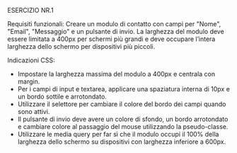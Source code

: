 ESERCIZIO NR.1 

Requisiti funzionali:
Creare un modulo di contatto con campi per "Nome", "Email", "Messaggio" e un pulsante di invio. La larghezza del modulo deve essere limitata a 400px per schermi più grandi e deve occupare l’intera larghezza dello schermo per dispositivi più piccoli.

Indicazioni CSS:

- Impostare la larghezza massima del modulo a 400px e centrala con margin.
- Per i campi di input e textarea, applicare una spaziatura interna di 10px e un bordo sottile e arrotondato.
- Utilizzare il selettore per cambiare il colore del bordo dei campi quando sono attivi.
- Il pulsante di invio deve avere un colore di sfondo, un bordo arrotondato e cambiare colore al passaggio del mouse utilizzando la pseudo-classe.
- Utilizzare le media query per far sì che il modulo occupi il 100% della larghezza dello schermo su dispositivi con larghezza inferiore a 600px.